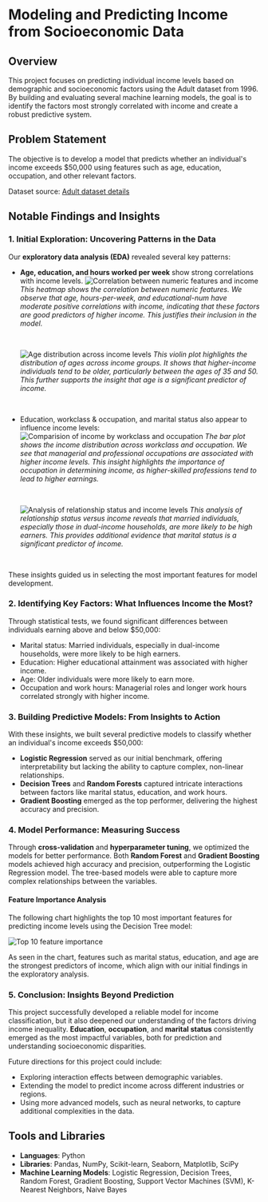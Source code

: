 # Modeling and Predicting Income from Socioeconomic Data

## Overview

This project focuses on predicting individual income levels based on demographic and socioeconomic factors using the Adult dataset from 1996. By building and evaluating several machine learning models, the goal is to identify the factors most strongly correlated with income and create a robust predictive system.

## Problem Statement

The objective is to develop a model that predicts whether an individual's income exceeds $50,000 using features such as age, education, occupation, and other relevant factors.

Dataset source: [Adult dataset details](https://www.cs.toronto.edu/~delve/data/adult/adultDetail.html)

## Notable Findings and Insights

### 1. Initial Exploration: Uncovering Patterns in the Data

Our **exploratory data analysis (EDA)** revealed several key patterns:

- **Age, education, and hours worked per week** show strong correlations with income levels.
  ![Correlation between numeric features and income](<images/Screenshot 2024-10-19 at 12.25.53 PM.png>)
  _This heatmap shows the correlation between numeric features. We observe that age, hours-per-week, and educational-num have moderate positive correlations with income, indicating that these factors are good predictors of higher income. This justifies their inclusion in the model._

  &nbsp;<br>

  ![Age distribution across income levels](<images/Screenshot 2024-10-19 at 12.18.02 PM.png>)
  _This violin plot highlights the distribution of ages across income groups. It shows that higher-income individuals tend to be older, particularly between the ages of 35 and 50. This further supports the insight that age is a significant predictor of income._

  &nbsp;<br>

- Education, workclass & occupation, and marital status also appear to influence income levels:
  ![Comparision of income by workclass and occupation](<images/Screenshot 2024-10-19 at 12.31.14 PM.png>)
  _The bar plot shows the income distribution across workclass and occupation. We see that managerial and professional occupations are associated with higher income levels. This insight highlights the importance of occupation in determining income, as higher-skilled professions tend to lead to higher earnings._

  &nbsp;<br>

  ![Analysis of relationship status and income levels](<images/Screenshot 2024-10-19 at 12.35.13 PM.png>)
  _This analysis of relationship status versus income reveals that married individuals, especially those in dual-income households, are more likely to be high earners. This provides additional evidence that marital status is a significant predictor of income._

  &nbsp;<br>

These insights guided us in selecting the most important features for model development.

### 2. Identifying Key Factors: What Influences Income the Most?

Through statistical tests, we found significant differences between individuals earning above and below $50,000:

- Marital status: Married individuals, especially in dual-income households, were more likely to be high earners.
- Education: Higher educational attainment was associated with higher income.
- Age: Older individuals were more likely to earn more.
- Occupation and work hours: Managerial roles and longer work hours correlated strongly with higher income.

### 3. Building Predictive Models: From Insights to Action

With these insights, we built several predictive models to classify whether an individual's income exceeds $50,000:

- **Logistic Regression** served as our initial benchmark, offering interpretability but lacking the ability to capture complex, non-linear relationships.
- **Decision Trees** and **Random Forests** captured intricate interactions between factors like marital status, education, and work hours.
- **Gradient Boosting** emerged as the top performer, delivering the highest accuracy and precision.

### 4. Model Performance: Measuring Success

Through **cross-validation** and **hyperparameter tuning**, we optimized the models for better performance. Both **Random Forest** and **Gradient Boosting** models achieved high accuracy and precision, outperforming the Logistic Regression model. The tree-based models were able to capture more complex relationships between the variables.

#### Feature Importance Analysis

The following chart highlights the top 10 most important features for predicting income levels using the Decision Tree model:

![Top 10 feature importance](<images/Screenshot 2024-10-19 at 1.03.37 PM.png>)

As seen in the chart, features such as marital status, education, and age are the strongest predictors of income, which align with our initial findings in the exploratory analysis.

### 5. Conclusion: Insights Beyond Prediction

This project successfully developed a reliable model for income classification, but it also deepened our understanding of the factors driving income inequality. **Education**, **occupation**, and **marital status** consistently emerged as the most impactful variables, both for prediction and understanding socioeconomic disparities.

Future directions for this project could include:

- Exploring interaction effects between demographic variables.
- Extending the model to predict income across different industries or regions.
- Using more advanced models, such as neural networks, to capture additional complexities in the data.

## Tools and Libraries

- **Languages**: Python
- **Libraries**: Pandas, NumPy, Scikit-learn, Seaborn, Matplotlib, SciPy
- **Machine Learning Models**: Logistic Regression, Decision Trees, Random Forest, Gradient Boosting, Support Vector Machines (SVM), K-Nearest Neighbors, Naive Bayes
